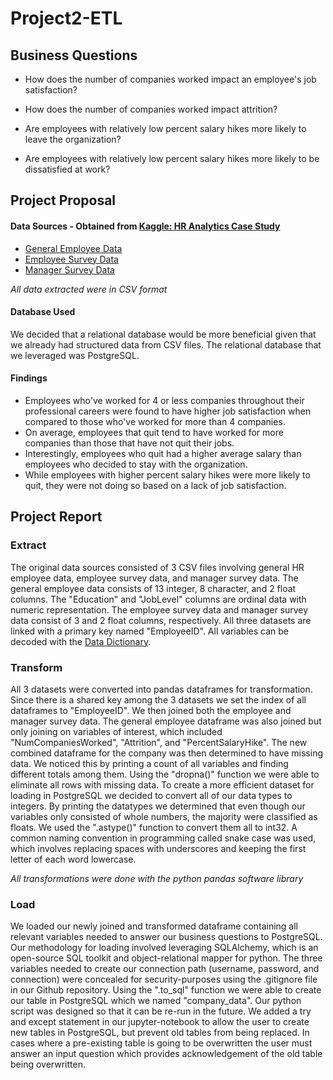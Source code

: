 # Project2-ETL

## Business Questions

- How does the number of companies worked impact an employee's job satisfaction?

- How does the number of companies worked impact attrition?

- Are employees with relatively low percent salary hikes more likely to leave the organization?

- Are employees with relatively low percent salary hikes more likely to be dissatisfied at work?

	
## Project Proposal

#### Data Sources - Obtained from [Kaggle: HR Analytics Case Study](https://www.kaggle.com/datasets/vjchoudhary7/hr-analytics-case-study)
- [General Employee Data](https://www.kaggle.com/datasets/vjchoudhary7/hr-analytics-case-study?select=general_data.csv)
- [Employee Survey Data](https://www.kaggle.com/datasets/vjchoudhary7/hr-analytics-case-study?select=employee_survey_data.csv)
- [Manager Survey Data](https://www.kaggle.com/datasets/vjchoudhary7/hr-analytics-case-study?select=manager_survey_data.csv)

*All data extracted were in CSV format*

#### Database Used
We decided that a relational database would be more beneficial given that we already had structured data from CSV files. The relational database that we leveraged was PostgreSQL.

#### Findings

- Employees who've worked for 4 or less companies throughout their professional careers were found to have higher job satisfaction when compared to those who've worked for more than 4 companies.
- On average, employees that quit tend to have worked for more companies than those that have not quit their jobs. 
- Interestingly, employees who quit had a higher average salary than employees who decided to stay with the organization.
- While employees with higher percent salary hikes were more likely to quit, they were not doing so based on a lack of job satisfaction.

## Project Report

### Extract
The original data sources consisted of 3 CSV files involving general HR employee data, employee survey data, and manager survey data. The general employee data consists of 13 integer, 8 character, and 2 float columns. The "Education" and "JobLevel" columns are ordinal data with numeric representation. The employee survey data and manager survey data consist of 3 and 2 float columns, respectively. All three datasets are linked with a primary key named "EmployeeID". All variables can be decoded with the [Data Dictionary](https://www.kaggle.com/datasets/vjchoudhary7/hr-analytics-case-study?select=data_dictionary.xlsx).

### Transform
All 3 datasets were converted into pandas dataframes for transformation. Since there is a shared key among the 3 datasets we set the index of all dataframes to "EmployeeID". We then joined both the employee and manager survey data. The general employee dataframe was also joined but only joining on variables of interest, which included "NumCompaniesWorked", "Attrition", and "PercentSalaryHike". The new combined dataframe for the company was then determined to have missing data. We noticed this by printing a count of all variables and finding different totals among them. Using the "dropna()" function we were able to eliminate all rows with missing data. To create a more efficient dataset for loading in PostgreSQL we decided to convert all of our data types to integers. By printing the datatypes we determined that even though our variables only consisted of whole numbers, the majority were classified as floats. We used the ".astype()" function to convert them all to int32. A common naming convention in programming called snake case was used, which involves replacing spaces with underscores and keeping the first letter of each word lowercase.  

*All transformations were done with the python pandas software library*

### Load
We loaded our newly joined and transformed dataframe containing all relevant variables needed to answer our business questions to PostgreSQL. Our methodology for loading involved leveraging SQLAlchemy, which is an open-source SQL toolkit and object-relational mapper for python. The three variables needed to create our connection path (username, password, and connection) were concealed for security-purposes using the .gitignore file in our Github repository. Using the ".to_sql" function we were able to create our table in PostgreSQL which we named "company_data". Our python script was designed so that it can be re-run in the future. We added a try and except statement in our jupyter-notebook to allow the user to create new tables in PostgreSQL, but prevent old tables from being replaced. In cases where a pre-existing table is going to be overwritten the user must answer an input question which provides acknowledgement of the old table being overwritten. 
